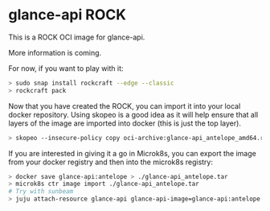# glance-api ROCK

This is a ROCK OCI image for glance-api.

More information is coming.

For now, if you want to play with it:

```bash
> sudo snap install rockcraft --edge --classic
> rockcraft pack
```

Now that you have created the ROCK, you can import it into
your local docker repository. Using skopeo is a good idea as
it will help ensure that all layers of the image are imported
into docker (this is just the top layer).

```bash
> skopeo --insecure-policy copy oci-archive:glance-api_antelope_amd64.rock docker-daemon:glance-api:antelope
```

If you are interested in giving it a go in Microk8s, you can
export the image from your docker registry and then into the
microk8s registry:

```bash
> docker save glance-api:antelope > ./glance-api_antelope.tar
> microk8s ctr image import ./glance-api_antelope.tar
# Try with sunbeam
> juju attach-resource glance-api glance-api-image=glance-api:antelope
```
